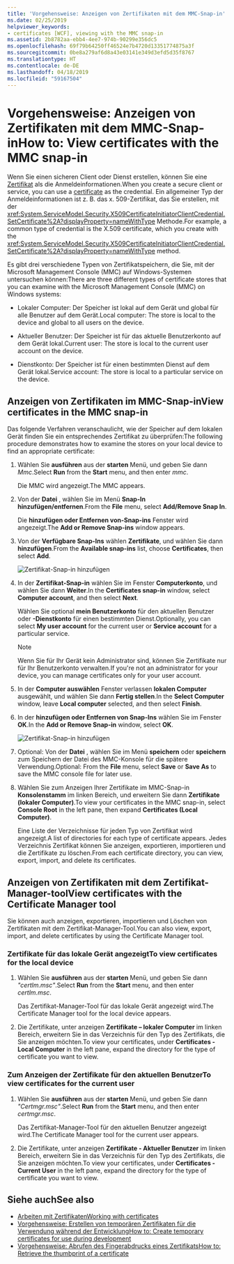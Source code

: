 ```yaml
---
title: 'Vorgehensweise: Anzeigen von Zertifikaten mit dem MMC-Snap-in'
ms.date: 02/25/2019
helpviewer_keywords:
- certificates [WCF], viewing with the MMC snap-in
ms.assetid: 2b8782aa-ebb4-4ee7-974b-90299e356dc5
ms.openlocfilehash: 69f79b64250ff46524e7b4720d13351774875a3f
ms.sourcegitcommit: 0be8a279af6d8a43e03141e349d3efd5d35f8767
ms.translationtype: HT
ms.contentlocale: de-DE
ms.lasthandoff: 04/18/2019
ms.locfileid: "59167504"
---
```

# <a name="how-to-view-certificates-with-the-mmc-snap-in"></a><span data-ttu-id="b6599-102">Vorgehensweise: Anzeigen von Zertifikaten mit dem MMC-Snap-in</span><span class="sxs-lookup"><span data-stu-id="b6599-102">How to: View certificates with the MMC snap-in</span></span>
<span data-ttu-id="b6599-103">Wenn Sie einen sicheren Client oder Dienst erstellen, können Sie eine [Zertifikat](working-with-certificates.md) als die Anmeldeinformationen.</span><span class="sxs-lookup"><span data-stu-id="b6599-103">When you create a secure client or service, you can use a [certificate](working-with-certificates.md) as the credential.</span></span> <span data-ttu-id="b6599-104">Ein allgemeiner Typ der Anmeldeinformationen ist z. B. das x. 509-Zertifikat, das Sie erstellen, mit der <xref:System.ServiceModel.Security.X509CertificateInitiatorClientCredential.SetCertificate%2A?displayProperty=nameWithType> Methode.</span><span class="sxs-lookup"><span data-stu-id="b6599-104">For example, a common type of credential is the X.509 certificate, which you create with the <xref:System.ServiceModel.Security.X509CertificateInitiatorClientCredential.SetCertificate%2A?displayProperty=nameWithType> method.</span></span> 

<span data-ttu-id="b6599-105">Es gibt drei verschiedene Typen von Zertifikatspeichern, die Sie, mit der Microsoft Management Console (MMC) auf Windows-Systemen untersuchen können:</span><span class="sxs-lookup"><span data-stu-id="b6599-105">There are three different types of certificate stores that you can examine with the Microsoft Management Console (MMC) on Windows systems:</span></span>

- <span data-ttu-id="b6599-106">Lokaler Computer: Der Speicher ist lokal auf dem Gerät und global für alle Benutzer auf dem Gerät.</span><span class="sxs-lookup"><span data-stu-id="b6599-106">Local computer: The store is local to the device and global to all users on the device.</span></span>

- <span data-ttu-id="b6599-107">Aktueller Benutzer: Der Speicher ist für das aktuelle Benutzerkonto auf dem Gerät lokal.</span><span class="sxs-lookup"><span data-stu-id="b6599-107">Current user: The store is local to the current user account on the device.</span></span>

- <span data-ttu-id="b6599-108">Dienstkonto: Der Speicher ist für einen bestimmten Dienst auf dem Gerät lokal.</span><span class="sxs-lookup"><span data-stu-id="b6599-108">Service account: The store is local to a particular service on the device.</span></span>

## <a name="view-certificates-in-the-mmc-snap-in"></a><span data-ttu-id="b6599-109">Anzeigen von Zertifikaten im MMC-Snap-in</span><span class="sxs-lookup"><span data-stu-id="b6599-109">View certificates in the MMC snap-in</span></span> 

<span data-ttu-id="b6599-110">Das folgende Verfahren veranschaulicht, wie der Speicher auf dem lokalen Gerät finden Sie ein entsprechendes Zertifikat zu überprüfen:</span><span class="sxs-lookup"><span data-stu-id="b6599-110">The following procedure demonstrates how to examine the stores on your local device to find an appropriate certificate:</span></span> 
  
1. <span data-ttu-id="b6599-111">Wählen Sie **ausführen** aus der **starten** Menü, und geben Sie dann *Mmc*.</span><span class="sxs-lookup"><span data-stu-id="b6599-111">Select **Run** from the **Start** menu, and then enter *mmc*.</span></span> 

    <span data-ttu-id="b6599-112">Die MMC wird angezeigt.</span><span class="sxs-lookup"><span data-stu-id="b6599-112">The MMC appears.</span></span> 
  
2. <span data-ttu-id="b6599-113">Von der **Datei** , wählen Sie im Menü **Snap-In hinzufügen/entfernen**.</span><span class="sxs-lookup"><span data-stu-id="b6599-113">From the **File** menu, select **Add/Remove Snap In**.</span></span> 
    
    <span data-ttu-id="b6599-114">Die **hinzufügen oder Entfernen von-Snap-ins** Fenster wird angezeigt.</span><span class="sxs-lookup"><span data-stu-id="b6599-114">The **Add or Remove Snap-ins** window appears.</span></span>
  
3. <span data-ttu-id="b6599-115">Von der **Verfügbare Snap-Ins** wählen **Zertifikate**, und wählen Sie dann **hinzufügen**.</span><span class="sxs-lookup"><span data-stu-id="b6599-115">From the **Available snap-ins** list, choose **Certificates**, then select **Add**.</span></span>  

    ![Zertifikat-Snap-in hinzufügen](./media/mmc-add-certificate-snap-in.png)
  
4. <span data-ttu-id="b6599-117">In der **Zertifikat-Snap-in** wählen Sie im Fenster **Computerkonto**, und wählen Sie dann **Weiter**.</span><span class="sxs-lookup"><span data-stu-id="b6599-117">In the **Certificates snap-in** window, select **Computer account**, and then select **Next**.</span></span> 
  
    <span data-ttu-id="b6599-118">Wählen Sie optional **mein Benutzerkonto** für den aktuellen Benutzer oder **-Dienstkonto** für einen bestimmten Dienst.</span><span class="sxs-lookup"><span data-stu-id="b6599-118">Optionally, you can select **My user account** for the current user or **Service account** for a particular service.</span></span> 

    > [!NOTE]
    > <span data-ttu-id="b6599-119">Wenn Sie für Ihr Gerät kein Administrator sind, können Sie Zertifikate nur für Ihr Benutzerkonto verwalten.</span><span class="sxs-lookup"><span data-stu-id="b6599-119">If you're not an administrator for your device, you can manage certificates only for your user account.</span></span>
  
5. <span data-ttu-id="b6599-120">In der **Computer auswählen** Fenster verlassen **lokalen Computer** ausgewählt, und wählen Sie dann **Fertig stellen**.</span><span class="sxs-lookup"><span data-stu-id="b6599-120">In the **Select Computer** window, leave **Local computer** selected, and then select **Finish**.</span></span>  
  
6. <span data-ttu-id="b6599-121">In der **hinzufügen oder Entfernen von Snap-Ins** wählen Sie im Fenster **OK**.</span><span class="sxs-lookup"><span data-stu-id="b6599-121">In the **Add or Remove Snap-in** window, select **OK**.</span></span>  
  
    ![Zertifikat-Snap-in hinzufügen](./media/mmc-certificate-snap-in-selected.png)

7. <span data-ttu-id="b6599-123">Optional: Von der **Datei** , wählen Sie im Menü **speichern** oder **speichern** zum Speichern der Datei des MMC-Konsole für die spätere Verwendung.</span><span class="sxs-lookup"><span data-stu-id="b6599-123">Optional: From the **File** menu, select **Save** or **Save As** to save the MMC console file for later use.</span></span>  

8. <span data-ttu-id="b6599-124">Wählen Sie zum Anzeigen Ihrer Zertifikate im MMC-Snap-in **Konsolenstamm** im linken Bereich, und erweitern Sie dann **Zertifikate (lokaler Computer)**.</span><span class="sxs-lookup"><span data-stu-id="b6599-124">To view your certificates in the MMC snap-in, select **Console Root** in the left pane, then expand **Certificates (Local Computer)**.</span></span>

    <span data-ttu-id="b6599-125">Eine Liste der Verzeichnisse für jeden Typ von Zertifikat wird angezeigt.</span><span class="sxs-lookup"><span data-stu-id="b6599-125">A list of directories for each type of certificate appears.</span></span> <span data-ttu-id="b6599-126">Jedes Verzeichnis Zertifikat können Sie anzeigen, exportieren, importieren und die Zertifikate zu löschen.</span><span class="sxs-lookup"><span data-stu-id="b6599-126">From each certificate directory, you can view, export, import, and delete its certificates.</span></span>

## <a name="view-certificates-with-the-certificate-manager-tool"></a><span data-ttu-id="b6599-127">Anzeigen von Zertifikaten mit dem Zertifikat-Manager-tool</span><span class="sxs-lookup"><span data-stu-id="b6599-127">View certificates with the Certificate Manager tool</span></span>

<span data-ttu-id="b6599-128">Sie können auch anzeigen, exportieren, importieren und Löschen von Zertifikaten mit dem Zertifikat-Manager-Tool.</span><span class="sxs-lookup"><span data-stu-id="b6599-128">You can also view, export, import, and delete certificates by using the Certificate Manager tool.</span></span>

### <a name="to-view-certificates-for-the-local-device"></a><span data-ttu-id="b6599-129">Zertifikate für das lokale Gerät angezeigt</span><span class="sxs-lookup"><span data-stu-id="b6599-129">To view certificates for the local device</span></span>

1. <span data-ttu-id="b6599-130">Wählen Sie **ausführen** aus der **starten** Menü, und geben Sie dann *"certlm.msc"*.</span><span class="sxs-lookup"><span data-stu-id="b6599-130">Select **Run** from the **Start** menu, and then enter *certlm.msc*.</span></span> 

    <span data-ttu-id="b6599-131">Das Zertifikat-Manager-Tool für das lokale Gerät angezeigt wird.</span><span class="sxs-lookup"><span data-stu-id="b6599-131">The Certificate Manager tool for the local device appears.</span></span> 
  
2. <span data-ttu-id="b6599-132">Die Zertifikate, unter anzeigen **Zertifikate – lokaler Computer** im linken Bereich, erweitern Sie in das Verzeichnis für den Typ des Zertifikats, die Sie anzeigen möchten.</span><span class="sxs-lookup"><span data-stu-id="b6599-132">To view your certificates, under **Certificates - Local Computer** in the left pane, expand the directory for the type of certificate you want to view.</span></span>

### <a name="to-view-certificates-for-the-current-user"></a><span data-ttu-id="b6599-133">Zum Anzeigen der Zertifikate für den aktuellen Benutzer</span><span class="sxs-lookup"><span data-stu-id="b6599-133">To view certificates for the current user</span></span>

1. <span data-ttu-id="b6599-134">Wählen Sie **ausführen** aus der **starten** Menü, und geben Sie dann *"Certmgr.msc"*.</span><span class="sxs-lookup"><span data-stu-id="b6599-134">Select **Run** from the **Start** menu, and then enter *certmgr.msc*.</span></span> 

    <span data-ttu-id="b6599-135">Das Zertifikat-Manager-Tool für den aktuellen Benutzer angezeigt wird.</span><span class="sxs-lookup"><span data-stu-id="b6599-135">The Certificate Manager tool for the current user appears.</span></span> 
  
2. <span data-ttu-id="b6599-136">Die Zertifikate, unter anzeigen **Zertifikate - Aktueller Benutzer** im linken Bereich, erweitern Sie in das Verzeichnis für den Typ des Zertifikats, die Sie anzeigen möchten.</span><span class="sxs-lookup"><span data-stu-id="b6599-136">To view your certificates, under **Certificates - Current User** in the left pane, expand the directory for the type of certificate you want to view.</span></span>

## <a name="see-also"></a><span data-ttu-id="b6599-137">Siehe auch</span><span class="sxs-lookup"><span data-stu-id="b6599-137">See also</span></span>

- [<span data-ttu-id="b6599-138">Arbeiten mit Zertifikaten</span><span class="sxs-lookup"><span data-stu-id="b6599-138">Working with certificates</span></span>](working-with-certificates.md)
- [<span data-ttu-id="b6599-139">Vorgehensweise: Erstellen von temporären Zertifikaten für die Verwendung während der Entwicklung</span><span class="sxs-lookup"><span data-stu-id="b6599-139">How to: Create temporary certificates for use during development</span></span>](how-to-create-temporary-certificates-for-use-during-development.md)
- [<span data-ttu-id="b6599-140">Vorgehensweise: Abrufen des Fingerabdrucks eines Zertifikats</span><span class="sxs-lookup"><span data-stu-id="b6599-140">How to: Retrieve the thumbprint of a certificate</span></span>](how-to-retrieve-the-thumbprint-of-a-certificate.md)
